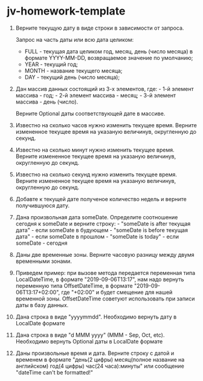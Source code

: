 # jv-homework-template

1. Верните текущую дату в виде строки в зависимости от запроса.
   
   Запрос на часть даты или всю дата целиком:
     - FULL - текущая дата целиком год, месяц, день (число месяца)
       в формате YYYY-MM-DD, возвращаемое значение по умолчанию;
     - YEAR - текущий год;
     - MONTH - название текущего месяца;
     - DAY - текущий день (число месяца);

2. Дан массив данных состоящий из 3-х элементов, где:
        - 1-й элемент массива - год;
        - 2-й элемент массива - месяц;
        - 3-й элемент массива - день (число).
   
   Верните Optional даты соответствующей дате в массиве.

3. Известно на сколько часов нужно изменить текущее время.
   Верните измененное текущее время на указаную величинув, округленную до секунд.
   
4. Известно на сколько минут нужно изменить текущее время.
   Верните измененное текущее время на указаную величинув, округленную до секунд.

5. Известно на сколько секунд нужно изменить текущее время.
   Верните измененное текущее время на указаную величинув, округленную до секунд.

6. Добавте к текущей дате полученое количество недель и верните получившуюся дату.

7. Дана произвольная дата someDate.
   Определите соотношение сегодня к someDate и верните строку:
        - "someDate is after текущая дата" - если someDate в будующем
        - "someDate is before текущая дата" - если someDate в прошлом
        - "someDate is today" - если someDate - сегодня
        
8. Даны две временные зоны.
   Верните часовую разницу между двумя временными зонами.
   
9. Приведем пример: при вызове метода передается переменная типа LocalDateTime,
    в формате "2019-09-06T13:17", нам надо вернуть переменную типа OffsetDateTime,
    в формате "2019-09-06T13:17+02:00", где "+02:00" и будет смещение для нашей
    временной зоны.
    OffsetDateTime советуют использовать при записи даты в базу данных.

10. Дана строка в виде "yyyymmdd".
   Необходимо вернуть дату в LocalDate формате

11. Дана строка в виде "d MMM yyyy" (MMM - Sep, Oct, etc).
    Необходимо вернуть Optional даты в LocalDate формате

12. Даны произвольные время и дата.
    Верните строку с датой и временем в формате
    "день(2 цифры) месяц(полное название на английском) год(4 цифры) час(24 часа):минуты"
    или сообщение "dateTime can't be formatted!"
   